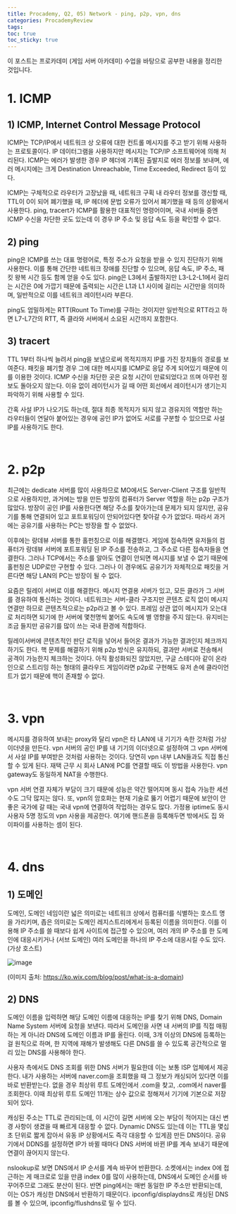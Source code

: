 ```yaml
---
title: Procademy, Q2, 05) Network - ping, p2p, vpn, dns
categories: ProcademyReview
tags: 
toc: true
toc_sticky: true
---
```


이 포스트는 프로카데미 (게임 서버 아카데미) 수업을 바탕으로 공부한 내용을 정리한 것입니다. 

# **1. ICMP**

## **1) ICMP, Internet Control Message Protocol**

ICMP는 TCP/IP에서 네트워크 상 오류에 대한 컨트롤 메시지를 주고 받기 위해 사용하는 프로토콜이다. IP 데이터그램을 사용하지만 메시지는 TCP/IP 소프트웨어에 의해 처리된다. ICMP는 에러가 발생한 경우 IP 헤더에 기록된 출발지로 에러 정보를 보내며, 에러 메시지에는 크게 Destination Unreachable, Time Exceeded, Redirect 등이 있다. 

ICMP는 구체적으로 라우터가 고장났을 때, 네트워크 구획 내 라우터 정보를 갱신할 때, TTL이 0이 되어 폐기했을 때, IP 헤더에 문법 오류가 있어서 폐기했을 때 등의 상황에서 사용한다. ping, tracert가 ICMP를 활용한 대표적인 명령어이며, 국내 서버들 중엔 ICMP 수신을 차단한 곳도 있는데 이 경우 IP 주소 및 응답 속도 등을 확인할 수 없다. 

## **2) ping**

ping은 ICMP를 쓰는 대표 명령어로, 특정 주소가 요청을 받을 수 있지 진단하기 위해 사용한다. 이를 통해 간단한 네트워크 장애를 진단할 수 있으며, 응답 속도, IP 주소, 패킷 왕복 시간 등도 함께 얻을 수도 있다. ping은 L3에서 출발하지만 L3-L2-L1에서 걸리는 시간은 0에 가깝기 때문에 출력되는 시간은 L1과 L1 사이에 걸리는 시간만을 의미하며, 일반적으로 이를 네트워크 레이턴시라 부른다. 

ping도 엄밀하게는 RTT(Rount To Time)를 구하는 것이지만 일반적으로 RTT라고 하면 L7-L7간의 RTT, 즉 클라와 서버에서 소요된 시간까지 포함한다. 

## **3) tracert**

TTL 1부터 하나씩 늘려서 ping을 보냄으로써 목적지까지 IP를 가진 장치들의 경로를 보여준다. 패킷을 폐기할 경우 그에 대한 메시지를 ICMP로 응답 주게 되어있기 때문에 이를 이용한 것이다. ICMP 수신을 차단한 곳은 요청 시간이 만료되었다고 뜨며 아무런 정보도 돌아오지 않는다. 이유 없이 레이턴시가 길 때 어떤 회선에서 레이턴시가 생기는지 파악하기 위해 사용할 수 있다. 

간혹 사설 IP가 나오기도 하는데, 절대 최종 목적지가 되지 않고 경유지의 역할만 하는 라우터들이 연달아 붙어있는 경우에 공인 IP가 없어도 서로를 구분할 수 있으므로 사설 IP를 사용하기도 한다.

<br/>

# **2. p2p**

최근에는 dedicate 서버를 많이 사용하므로 MO에서도 Server-Client 구조를 일반적으로 사용하지만, 과거에는 방을 만든 방장의 컴퓨터가 Server 역할을 하는 p2p 구조가 많았다. 방장이 공인 IP를 사용한다면 해당 주소를 찾아가는데 문제가 되지 않지만, 공유기를 통해 연결되어 있고 포트포워딩이 안되어있다면 찾아갈 수가 없었다. 따라서 과거에는 공유기를 사용하는 PC는 방장을 할 수 없었다. 

이후에는 랑데뷰 서버를 통한 홀펀칭으로 이를 해결했다. 게임에 접속하면 유저들의 컴퓨터가 랑데뷰 서버에 포트포워딩 된 IP 주소를 전송하고, 그 주소로 다른 접속자들을 연결한다. 그러나 TCP에서는 주소를 알아도 연결이 안되면 메시지를 보낼 수 없기 때문에 홀펀칭은 UDP로만 구현할 수 있다. 그러나 이 경우에도 공유기가 자체적으로 패킷을 거른다면 해당 LAN의 PC는 방장이 될 수 없다.  

요즘은 릴레이 서버로 이를 해결한다. 메시지 연결용 서버가 있고, 모든 클라가 그 서버를 경유하여 통신하는 것이다. 네트워크는 서버-클라 구조지만 콘텐츠 로직 없이 메시지 연결만 하므로 콘텐츠적으로는 p2p라고 볼 수 있다. 프레임 상관 없이 메시지가 오는대로 처리하면 되기에 한 서버에 몇천명씩 붙어도 속도에 별 영향을 주지 않는다. 유지비는 조금 들지만 공유기를 많이 쓰는 국내 환경에 적합하다.

릴레이서버에 콘텐츠적인 판단 로직을 넣어서 들어온 결과가 가능한 결과인지 체크까지 하기도 한다. 핵 문제를 해결하기 위해 p2p 방식은 유지하되, 결과만 서버로 전송해서 공격이 가능한지 체크하는 것이다. 아직 활성화되진 않았지만, 구글 스테디아 같이 온라인으로 스트리밍 하는 형태의 클라우드 게임이라면 p2p로 구현해도 유저 손에 클라이언트가 없기 때문에 핵이 존재할 수 없다. 

<br/>

# **3. vpn**

메시지를 경유하여 보내는 proxy와 달리 vpn은 타 LAN에 내 기기가 속한 것처럼 가상 이더넷을 만든다. vpn 서버의 공인 IP를 내 기기의 이더넷으로 설정하여 그 vpn 서버에서 사설 IP를 부여받은 것처럼 사용하는 것이다. 당연히 vpn 내부 LAN들과도 직접 통신할 수 있게 된다. 재택 근무 시 회사 LAN에 PC를 연결할 때도 이 방법을 사용한다. vpn gateway도 동일하게 NAT을 수행한다. 

vpn 서버 연결 자체가 부담이 크기 때문에 성능은 약간 떨어지며 동시 접속 가능한 세션 수도 그닥 많지는 않다. 또, vpn의 암호화는 현재 기술로 뚫기 어렵기 때문에 보안이 안좋은 국가에 갈 때는 국내 vpn에 연결하여 작업하는 경우도 많다. 가정용 iptime도 동시 사용자 5명 정도의 vpn 사용을 제공한다. 여기에 핸드폰을 등록해두면 밖에서도 집 와이파이를 사용하는 셈이 된다. 

<br/>

# **4. dns**

## **1) 도메인**
 
도메인, 도메인 네임이란 넓은 의미로는 네트워크 상에서 컴퓨터를 식별하는 호스트 명을 가리키며, 좁은 의미로는 도메인 레지스트리에게서 등록된 이름을 의미한다. 이를 이용해 IP 주소를 쓸 때보다 쉽게 사이트에 접근할 수 있으며, 여러 개의 IP 주소를 한 도메인에 대응시키거나 (서브 도메인) 여러 도메인을 하나의 IP 주소에 대응시킬 수도 있다. (가상 호스트)

![image](https://user-images.githubusercontent.com/96677719/231079558-00d30860-e14a-4fb0-ad9a-4319bbd0d0f6.png)

(이미지 출처: https://ko.wix.com/blog/post/what-is-a-domain)


## **2) DNS**

도메인 이름을 입력하면 해당 도메인 이름에 대응하는 IP를 찾기 위해 DNS, Domain Name System 서버에 요청을 보낸다. 따라서 도메인을 사면 내 서버의 IP를 직접 매핑하는 게 아니라 DNS에 도메인 이름과 IP를 올린다. 이때, 3개 이상의 DNS에 등록하는 걸 원칙으로 하며, 한 지역에 재해가 발생해도 다른 DNS를 쓸 수 있도록 공간적으로 멀리 있는 DNS를 사용해야 한다. 

사용자 측에서도 DNS 조회를 위한 DNS 서버가 필요한데 이는 보통 ISP 업체에서 제공한다. 내가 사용하는 서버에 naver.com을 조회했을 때 그 정보가 캐싱되어 있다면 이를 바로 반환받는다. 없을 경우 최상위 루트 도메인에서 .com을 찾고, .com에서 naver를 조회한다. 이때 최상위 루트 도메인 11개는 상수 값으로 정해져서 기기에 기본으로 저장되어 있다. 

캐싱된 주소는 TTL로 관리되는데, 이 시간이 길면 서버에 오는 부담이 적어지는 대신 변경 사항이 생겼을 때 빠르게 대응할 수 없다. Dynamic DNS도 있는데 이는 TTL을 몇십초 단위로 짧게 잡아서 유동 IP 상황에서도 즉각 대응할 수 있게끔 만든 DNS이다. 공유기에서 DDNS를 설정하면 IP가 바뀔 때마다 DNS 서버에 바뀐 IP를 계속 보내기 때문에 연결이 끊어지지 않는다. 

nslookup로 보면 DNS에서 IP 순서를 계속 바꾸어 반환한다. 소켓에서는 index 0에 접근하는 게 매크로로 있을 만큼 index 0를 많이 사용하는데, DNS에서 도메인 순서를 바꾸어주므로 그래도 분산이 된다. 반면 ping에서는 매번 동일한 IP 주소만 반환되는데, 이는 OS가 캐싱한 DNS에서 반환하기 때문이다. ipconfig/displaydns로 캐싱된 DNS를 볼 수 있으며, ipconfig/flushdns로 밀 수 있다. 